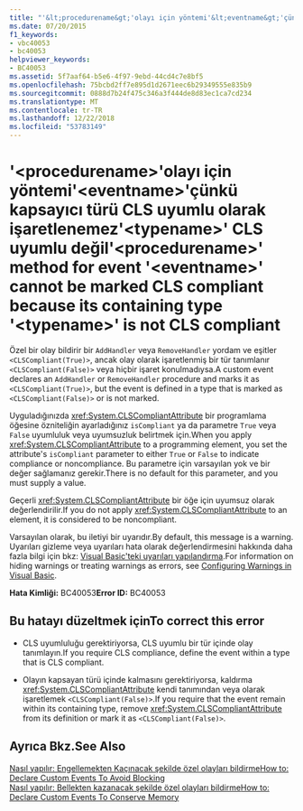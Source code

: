 ```yaml
---
title: "'&lt;procedurename&gt;'olayı için yöntemi'&lt;eventname&gt;'çünkü kapsayıcı türü CLS uyumlu olarak işaretlenemez'&lt;typename&gt;' CLS uyumlu değil"
ms.date: 07/20/2015
f1_keywords:
- vbc40053
- bc40053
helpviewer_keywords:
- BC40053
ms.assetid: 5f7aaf64-b5e6-4f97-9ebd-44cd4c7e8bf5
ms.openlocfilehash: 75bcbd2ff7e895d1d2671eec6b29349555e835b9
ms.sourcegitcommit: 0888d7b24f475c346a3f444de8d83ec1ca7cd234
ms.translationtype: MT
ms.contentlocale: tr-TR
ms.lasthandoff: 12/22/2018
ms.locfileid: "53783149"
---
```

# <a name="ltprocedurenamegt-method-for-event-lteventnamegt-cannot-be-marked-cls-compliant-because-its-containing-type-lttypenamegt-is-not-cls-compliant"></a><span data-ttu-id="e0ddf-102">'&lt;procedurename&gt;'olayı için yöntemi'&lt;eventname&gt;'çünkü kapsayıcı türü CLS uyumlu olarak işaretlenemez'&lt;typename&gt;' CLS uyumlu değil</span><span class="sxs-lookup"><span data-stu-id="e0ddf-102">'&lt;procedurename&gt;' method for event '&lt;eventname&gt;' cannot be marked CLS compliant because its containing type '&lt;typename&gt;' is not CLS compliant</span></span>
<span data-ttu-id="e0ddf-103">Özel bir olay bildirir bir `AddHandler` veya `RemoveHandler` yordam ve eşitler `<CLSCompliant(True)>`, ancak olay olarak işaretlenmiş bir tür tanımlanır `<CLSCompliant(False)>` veya hiçbir işaret konulmadıysa.</span><span class="sxs-lookup"><span data-stu-id="e0ddf-103">A custom event declares an `AddHandler` or `RemoveHandler` procedure and marks it as `<CLSCompliant(True)>`, but the event is defined in a type that is marked as `<CLSCompliant(False)>` or is not marked.</span></span>  
  
 <span data-ttu-id="e0ddf-104">Uyguladığınızda <xref:System.CLSCompliantAttribute> bir programlama öğesine özniteliğin ayarladığınız `isCompliant` ya da parametre `True` veya `False` uyumluluk veya uyumsuzluk belirtmek için.</span><span class="sxs-lookup"><span data-stu-id="e0ddf-104">When you apply <xref:System.CLSCompliantAttribute> to a programming element, you set the attribute's `isCompliant` parameter to either `True` or `False` to indicate compliance or noncompliance.</span></span> <span data-ttu-id="e0ddf-105">Bu parametre için varsayılan yok ve bir değer sağlamanız gerekir.</span><span class="sxs-lookup"><span data-stu-id="e0ddf-105">There is no default for this parameter, and you must supply a value.</span></span>  
  
 <span data-ttu-id="e0ddf-106">Geçerli <xref:System.CLSCompliantAttribute> bir öğe için uyumsuz olarak değerlendirilir.</span><span class="sxs-lookup"><span data-stu-id="e0ddf-106">If you do not apply <xref:System.CLSCompliantAttribute> to an element, it is considered to be noncompliant.</span></span>  
  
 <span data-ttu-id="e0ddf-107">Varsayılan olarak, bu iletiyi bir uyarıdır.</span><span class="sxs-lookup"><span data-stu-id="e0ddf-107">By default, this message is a warning.</span></span> <span data-ttu-id="e0ddf-108">Uyarıları gizleme veya uyarıları hata olarak değerlendirmesini hakkında daha fazla bilgi için bkz: [Visual Basic'teki uyarıları yapılandırma](/visualstudio/ide/configuring-warnings-in-visual-basic).</span><span class="sxs-lookup"><span data-stu-id="e0ddf-108">For information on hiding warnings or treating warnings as errors, see [Configuring Warnings in Visual Basic](/visualstudio/ide/configuring-warnings-in-visual-basic).</span></span>  
  
 <span data-ttu-id="e0ddf-109">**Hata Kimliği:** BC40053</span><span class="sxs-lookup"><span data-stu-id="e0ddf-109">**Error ID:** BC40053</span></span>  
  
## <a name="to-correct-this-error"></a><span data-ttu-id="e0ddf-110">Bu hatayı düzeltmek için</span><span class="sxs-lookup"><span data-stu-id="e0ddf-110">To correct this error</span></span>  
  
-   <span data-ttu-id="e0ddf-111">CLS uyumluluğu gerektiriyorsa, CLS uyumlu bir tür içinde olay tanımlayın.</span><span class="sxs-lookup"><span data-stu-id="e0ddf-111">If you require CLS compliance, define the event within a type that is CLS compliant.</span></span>  
  
-   <span data-ttu-id="e0ddf-112">Olayın kapsayan türü içinde kalmasını gerektiriyorsa, kaldırma <xref:System.CLSCompliantAttribute> kendi tanımından veya olarak işaretlemek `<CLSCompliant(False)>`.</span><span class="sxs-lookup"><span data-stu-id="e0ddf-112">If you require that the event remain within its containing type, remove <xref:System.CLSCompliantAttribute> from its definition or mark it as `<CLSCompliant(False)>`.</span></span>  
  
## <a name="see-also"></a><span data-ttu-id="e0ddf-113">Ayrıca Bkz.</span><span class="sxs-lookup"><span data-stu-id="e0ddf-113">See Also</span></span>  
 [<span data-ttu-id="e0ddf-114">Nasıl yapılır: Engellemekten Kaçınacak şekilde özel olayları bildirme</span><span class="sxs-lookup"><span data-stu-id="e0ddf-114">How to: Declare Custom Events To Avoid Blocking</span></span>](../../visual-basic/programming-guide/language-features/events/how-to-declare-custom-events-to-avoid-blocking.md)  
 [<span data-ttu-id="e0ddf-115">Nasıl yapılır: Bellekten kazanacak şekilde özel olayları bildirme</span><span class="sxs-lookup"><span data-stu-id="e0ddf-115">How to: Declare Custom Events To Conserve Memory</span></span>](../../visual-basic/programming-guide/language-features/events/how-to-declare-custom-events-to-conserve-memory.md)  
   
 

